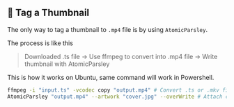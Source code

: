 ## 📌 Tag a Thumbnail

The only way to tag a thumbnail to `.mp4` file is by using `AtomicParsley`.

The process is like this

> Downloaded .ts file → Use ffmpeg to convert into .mp4 file → Write thumbnail with AtomicParsley

This is how it works on Ubuntu, same command will work in Powershell.

```bash
ffmpeg -i "input.ts" -vcodec copy "output.mp4" # Convert .ts or .mkv file into .mp4
AtomicParsley "output.mp4" --artwork "cover.jpg" --overWrite # Attach cover.jpg and overwrite
```
